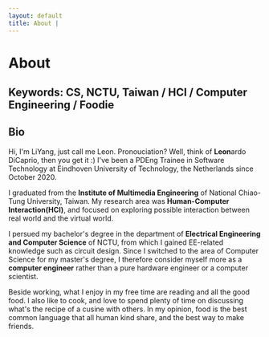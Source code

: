 ```yaml
---
layout: default
title: About | 
---
```


# About

## Keywords: CS, NCTU, Taiwan / HCI / Computer Engineering / Foodie

## Bio

Hi, I'm LiYang, just call me Leon. Pronouciation? Well, think of **Leon**ardo DiCaprio, then you get it :) I've been a PDEng Trainee in Software Technology at Eindhoven University of Technology, the Netherlands since October 2020.

I graduated from the **Institute of Multimedia Engineering** of National Chiao-Tung University, Taiwan. My research area was **Human-Computer Interaction(HCI)**, and focused on exploring possible interaction between real world and the virtual world.  

I persued my bachelor's degree in the department of **Electrical Engineering and Computer Science** of NCTU, from which I gained EE-related knowledge such as circuit design. Since I switched to the area of Computer Science for my master's degree, I therefore consider myself more as a **computer engineer** rather than a pure hardware engineer or a computer scientist.

Beside working, what I enjoy in my free time are reading and all the good food. I also like to cook, and love to spend plenty of time on discussing what's the recipe of a cusine with others. In my opinion, food is the best common language that all human kind share, and the best way to make friends.  

<!-- <img src="/images/about/IMG_2586_crop.jpg"
    style="width: 80%;
    height: 80%;
    display: block;
    margin-left: auto;
    margin-right: auto"
    > -->
